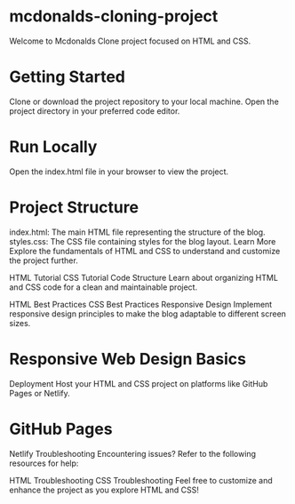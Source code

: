 # mcdonalds-cloning-project
Welcome to Mcdonalds Clone project focused on HTML and CSS.

# Getting Started
Clone or download the project repository to your local machine. Open the project directory in your preferred code editor.

# Run Locally
Open the index.html file in your browser to view the project.

# Project Structure
index.html: The main HTML file representing the structure of the blog.
styles.css: The CSS file containing styles for the blog layout.
Learn More
Explore the fundamentals of HTML and CSS to understand and customize the project further.

HTML Tutorial
CSS Tutorial
Code Structure
Learn about organizing HTML and CSS code for a clean and maintainable project.

HTML Best Practices
CSS Best Practices
Responsive Design
Implement responsive design principles to make the blog adaptable to different screen sizes.

# Responsive Web Design Basics
Deployment
Host your HTML and CSS project on platforms like GitHub Pages or Netlify.

# GitHub Pages
Netlify
Troubleshooting
Encountering issues? Refer to the following resources for help:

HTML Troubleshooting
CSS Troubleshooting
Feel free to customize and enhance the project as you explore HTML and CSS!
